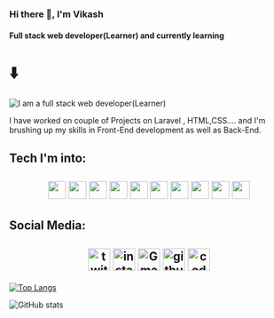 ### Hi there 👋, I'm Vikash
#### Full stack web developer(Learner) and currently learning <h1>⬇️</h1>
![I am a full stack web developer(Learner)](https://miro.medium.com/max/1000/1*-YOn0WC2zstDDQ0Qv7al9A.png)

I have worked on couple of Projects on Laravel , HTML,CSS.... and I'm brushing up my skills in Front-End development as well as Back-End.


## Tech I'm into:

<h2 align="center">
<img height="32" width="32" src="https://cdn.jsdelivr.net/npm/simple-icons@v3/icons/vue-dot-js.svg" />
<img height="32" width="32" src="https://cdn.jsdelivr.net/npm/simple-icons@v3/icons/firebase.svg" />
 <img height="32" width="32" src="https://cdn.jsdelivr.net/npm/simple-icons@v3/icons/html5.svg" />
<img height="32" width="32" src="https://cdn.jsdelivr.net/npm/simple-icons@v3/icons/css3.svg" />
 <img height="32" width="32" src="https://cdn.jsdelivr.net/npm/simple-icons@v3/icons/postman.svg" />
 <img height="32" width="32" src="https://cdn.jsdelivr.net/npm/simple-icons@v3/icons/github.svg" />
<img height="32" width="32" src="https://cdn.jsdelivr.net/npm/simple-icons@v3/icons/javascript.svg" />
<img height="32" width="32" src="https://cdn.jsdelivr.net/npm/simple-icons@v3/icons/php.svg" />
<img height="32" width="32" src="https://cdn.jsdelivr.net/npm/simple-icons@v3/icons/laravel.svg" />
<img height="32" width="32" src="https://cdn.jsdelivr.net/npm/simple-icons@v3/icons/bootstrap.svg" />
 </h2>

## Social Media:

  <h2 align="center">
 <!--Twitter-->
    <a href="https://www.linkedin.com/in/Vikash-pr/" alt="Twitter"><img src='https://cdn.jsdelivr.net/npm/simple-icons@3.0.1/icons/twitter.svg' alt='twitter' height='40'></a>
 <!--Instagram-->
    <a href=https://www.instagram.com/viki_sam_/" alt="Linkedin"><img src='https://cdn.jsdelivr.net/npm/simple-icons@3.0.1/icons/instagram.svg' alt='instagram' height='40'"></a>
 <!--Gmail-->
    <a href="mailto:vikashrajendran2806@gmail.com" alt="Contact me"><img src='https://cdn.jsdelivr.net/npm/simple-icons@3.0.1/icons/gmail.svg' alt='Gmail' height='40'></a>
  <!--Github-->
    <a href="https://github.com/vikash2806" alt="Github"><img src='https://cdn.jsdelivr.net/npm/simple-icons@3.0.1/icons/github.svg' alt='github' height='40'></a>
   <!--Codepen-->
    <a href="https://codepen.io/vikash2806" alt="CodePen"><img src='https://cdn.jsdelivr.net/npm/simple-icons@3.0.1/icons/codepen.svg' alt='codepen' height='40'></a>
  </h2>



[![Top Langs](https://github-readme-stats.vercel.app/api/top-langs/?username=vikash2806)](https://github.com/anuraghazra/github-readme-stats)

![GitHub stats](https://github-readme-stats.vercel.app/api?username=vikash2806&show_icons=true&count_private=true)  


